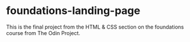 # foundations-landing-page

This is the final project from the HTML & CSS section on the foundations course from The Odin Project.